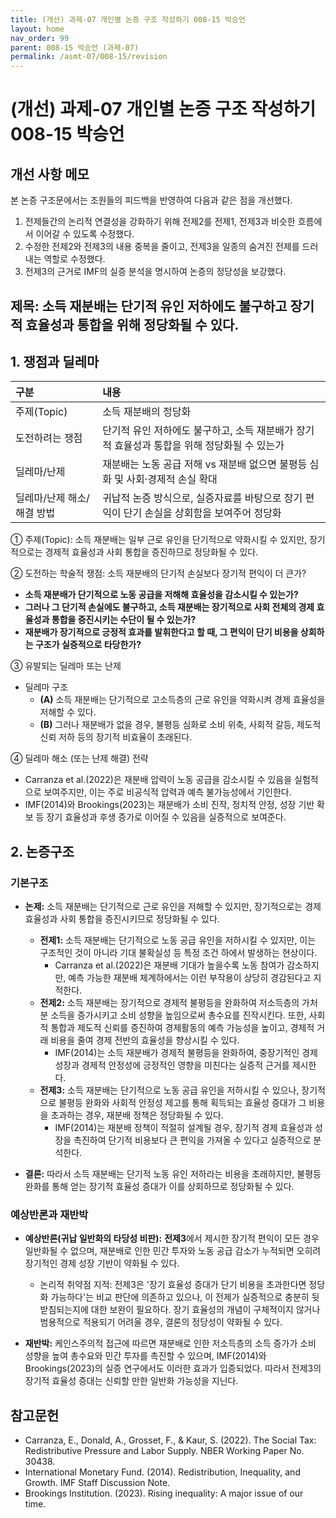```yaml
---
title: (개선) 과제-07 개인별 논증 구조 작성하기 008-15 박승언
layout: home
nav_order: 99
parent: 008-15 박승언 (과제-07)
permalink: /asmt-07/008-15/revision
---
```


# (개선) 과제-07 개인별 논증 구조 작성하기 008-15 박승언 

## 개선 사항 메모

본 논증 구조문에서는 조원들의 피드백을 반영하여 다음과 같은 점을 개선했다.
1. 전제들간의 논리적 연결성을 강화하기 위해 전제2를 전제1, 전제3과 비슷한 흐름에서 이어갈 수 있도록 수정했다.
2. 수정한 전제2와 전제3의 내용 중복을 줄이고, 전제3을 일종의 숨겨진 전제를 드러내는 역할로 수정했다.
3. 전제3의 근거로 IMF의 실증 분석을 명시하여 논증의 정당성을 보강했다.

## 제목: 소득 재분배는 단기적 유인 저하에도 불구하고 장기적 효율성과 통합을 위해 정당화될 수 있다. 

## 1. 쟁점과 딜레마

| 구분 | 내용 |
|:---|:---|
| 주제(Topic) | 소득 재분배의 정당화 |
| 도전하려는 쟁점 | 단기적 유인 저하에도 불구하고, 소득 재분배가 장기적 효율성과 통합을 위해 정당화될 수 있는가 |
| 딜레마/난제 | 재분배는 노동 공급 저해 vs 재분배 없으면 불평등 심화 및 사회·경제적 손실 확대 |
| 딜레마/난제 해소/해결 방법 | 귀납적 논증 방식으로, 실증자료를 바탕으로 장기 편익이 단기 손실을 상회함을 보여주어 정당화 |

① 주제(Topic): 소득 재분배는 일부 근로 유인을 단기적으로 약화시킬 수 있지만, 장기적으로는 경제적 효율성과 사회 통합을 증진하므로 정당화될 수 있다.

② 도전하는 학술적 쟁점: 소득 재분배의 단기적 손실보다 장기적 편익이 더 큰가?

- **소득 재분배가 단기적으로 노동 공급을 저해해 효율성을 감소시킬 수 있는가?**  
- **그러나 그 단기적 손실에도 불구하고, 소득 재분배는 장기적으로 사회 전체의 경제 효율성과 통합을 증진시키는 수단이 될 수 있는가?**  
- **재분배가 장기적으로 긍정적 효과를 발휘한다고 할 때, 그 편익이 단기 비용을 상회하는 구조가 실증적으로 타당한가?**

③ 유발되는 딜레마 또는 난제

- 딜레마 구조
  - **(A)** 소득 재분배는 단기적으로 고소득층의 근로 유인을 약화시켜 경제 효율성을 저해할 수 있다.
  - **(B)** 그러나 재분배가 없을 경우, 불평등 심화로 소비 위축, 사회적 갈등, 제도적 신뢰 저하 등의 장기적 비효율이 초래된다.

④ 딜레마 해소 (또는 난제 해결) 전략

- Carranza et al.(2022)은 재분배 압력이 노동 공급을 감소시킬 수 있음을 실험적으로 보여주지만, 이는 주로 비공식적 압력과 예측 불가능성에서 기인한다.
- IMF(2014)와 Brookings(2023)는 재분배가 소비 진작, 정치적 안정, 성장 기반 확보 등 장기 효율성과 후생 증가로 이어질 수 있음을 실증적으로 보여준다.

## 2. 논증구조

### 기본구조

- **논제:** 소득 재분배는 단기적으로 근로 유인을 저해할 수 있지만, 장기적으로는 경제 효율성과 사회 통합을 증진시키므로 정당화될 수 있다.

  - **전제1:** 소득 재분배는 단기적으로 노동 공급 유인을 저하시킬 수 있지만, 이는 구조적인 것이 아니라 기대 불확실성 등 특정 조건 하에서 발생하는 현상이다.
    - Carranza et al.(2022)은 재분배 기대가 높을수록 노동 참여가 감소하지만, 예측 가능한 재분배 체계하에서는 이런 부작용이 상당히 경감된다고 지적한다.
  - **전제2:** 소득 재분배는 장기적으로 경제적 불평등을 완화하여 저소득층의 가처분 소득을 증가시키고 소비 성향을 높임으로써 총수요를 진작시킨다. 또한, 사회적 통합과 제도적 신뢰를 증진하여 경제활동의 예측 가능성을 높이고, 경제적 거래 비용을 줄여 경제 전반의 효율성을 향상시킬 수 있다.
    - IMF(2014)는 소득 재분배가 경제적 불평등을 완화하여, 중장기적인 경제 성장과 경제적 안정성에 긍정적인 영향을 미친다는 실증적 근거를 제시한다.
  - **전제3:** 소득 재분배는 단기적으로 노동 공급 유인을 저하시킬 수 있으나, 장기적으로 불평등 완화와 사회적 안정성 제고를 통해 획득되는 효율성 증대가 그 비용을 초과하는 경우, 재분배 정책은 정당화될 수 있다.
      - IMF(2014)는 재분배 정책이 적절히 설계될 경우, 장기적 경제 효율성과 성장을 촉진하여 단기적 비용보다 큰 편익을 가져올 수 있다고 실증적으로 분석한다.
- **결론:** 따라서 소득 재분배는 단기적 노동 유인 저하라는 비용을 초래하지만, 불평등 완화를 통해 얻는 장기적 효율성 증대가 이를 상회하므로 정당화될 수 있다. 

### 예상반론과 재반박

- **예상반론(귀납 일반화의 타당성 비판):** **전제3**에서 제시한 장기적 편익이 모든 경우 일반화될 수 없으며, 재분배로 인한 민간 투자와 노동 공급 감소가 누적되면 오히려 장기적인 경제 성장 기반이 약화될 수 있다.
  - 논리적 취약점 지적:  전제3은 '장기 효율성 증대가 단기 비용을 초과한다면 정당화 가능하다'는 비교 판단에 의존하고 있으나, 이 전제가 실증적으로 충분히 뒷받침되는지에 대한 보완이 필요하다. 장기 효율성의 개념이 구체적이지 않거나 범용적으로 적용되기 어려울 경우, 결론의 정당성이 약화될 수 있다.

- **재반박:** 케인스주의적 접근에 따르면 재분배로 인한 저소득층의 소득 증가가 소비 성향을 높여 총수요와 민간 투자를 촉진할 수 있으며, IMF(2014)와 Brookings(2023)의 실증 연구에서도 이러한 효과가 입증되었다. 따라서 전제3의 장기적 효율성 증대는 신뢰할 만한 일반화 가능성을 지닌다.

## 참고문헌

- Carranza, E., Donald, A., Grosset, F., & Kaur, S. (2022). The Social Tax: Redistributive Pressure and Labor Supply. NBER Working Paper No. 30438.
- International Monetary Fund. (2014). Redistribution, Inequality, and Growth. IMF Staff Discussion Note.
- Brookings Institution. (2023). Rising inequality: A major issue of our time.

